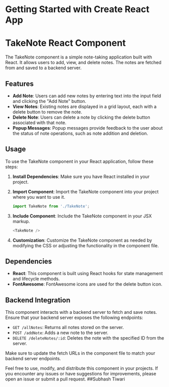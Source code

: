 # Getting Started with Create React App

# TakeNote React Component

The TakeNote component is a simple note-taking application built with React. It allows users to add, view, and delete notes. The notes are fetched from and saved to a backend server.

## Features

- **Add Note**: Users can add new notes by entering text into the input field and clicking the "Add Note" button.
- **View Notes**: Existing notes are displayed in a grid layout, each with a delete button to remove the note.
- **Delete Note**: Users can delete a note by clicking the delete button associated with that note.
- **Popup Messages**: Popup messages provide feedback to the user about the status of note operations, such as note addition and deletion.

## Usage

To use the TakeNote component in your React application, follow these steps:

1. **Install Dependencies**: Make sure you have React installed in your project.

2. **Import Component**: Import the TakeNote component into your project where you want to use it.

    ```javascript
    import TakeNote from './TakeNote';
    ```

3. **Include Component**: Include the TakeNote component in your JSX markup.

    ```javascript
    <TakeNote />
    ```

4. **Customization**: Customize the TakeNote component as needed by modifying the CSS or adjusting the functionality in the component file.

## Dependencies

- **React**: This component is built using React hooks for state management and lifecycle methods.
- **FontAwesome**: FontAwesome icons are used for the delete button icon.

## Backend Integration

This component interacts with a backend server to fetch and save notes. Ensure that your backend server exposes the following endpoints:

- `GET /allNotes`: Returns all notes stored on the server.
- `POST /addNote`: Adds a new note to the server.
- `DELETE /deleteNotes/:id`: Deletes the note with the specified ID from the server.

Make sure to update the fetch URLs in the component file to match your backend server endpoints.


Feel free to use, modify, and distribute this component in your projects. If you encounter any issues or have suggestions for improvements, please open an issue or submit a pull request.
##Subhash Tiwari
